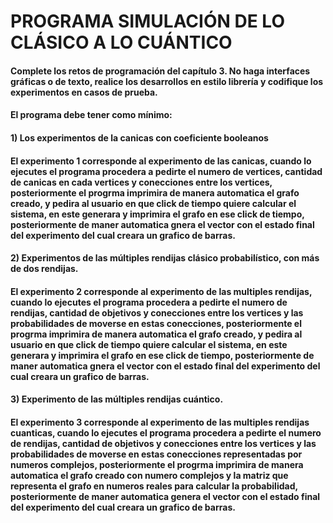 # PROGRAMA SIMULACIÓN DE LO CLÁSICO A LO CUÁNTICO
#### Complete los retos de programación del capítulo 3. No haga interfaces gráficas o de texto, realice los desarrollos en estilo librería y codifique los experimentos en casos de prueba.
#### El programa debe tener como mínimo:
#### 1) Los experimentos de la canicas con coeficiente booleanos

#### El experimento 1 corresponde al experimento de las canicas, cuando lo ejecutes el programa procedera a pedirte el numero de vertices, cantidad de canicas en cada vertices y conecciones entre los vertices, posteriormente el progrma imprimira de manera automatica el grafo creado, y pedira al usuario en que click de tiempo quiere calcular el sistema, en este generara y imprimira el grafo en ese click de tiempo, posteriormente de maner automatica gnera el vector con el estado final del experimento del cual creara un grafico de barras.
#### 2) Experimentos de las múltiples rendijas clásico probabilístico, con más de dos rendijas.

#### El experimento 2 corresponde al experimento de las multiples rendijas, cuando lo ejecutes el programa procedera a pedirte el numero de rendijas, cantidad de objetivos y conecciones entre los vertices y las probabilidades de moverse en estas conecciones, posteriormente el progrma imprimira de manera automatica el grafo creado, y pedira al usuario en que click de tiempo quiere calcular el sistema, en este generara y imprimira el grafo en ese click de tiempo, posteriormente de maner automatica gnera el vector con el estado final del experimento del cual creara un grafico de barras.
#### 3) Experimento de las múltiples rendijas cuántico.

#### El experimento 3 corresponde al experimento de las multiples rendijas cuanticas, cuando lo ejecutes el programa procedera a pedirte el numero de rendijas, cantidad de objetivos y conecciones entre los vertices y las probabilidades de moverse en estas conecciones representadas por numeros complejos, posteriormente el progrma imprimira de manera automatica el grafo creado con numero complejos y la matriz que representa el grafo en numeros reales para calcular la probabilidad, posteriormente de maner automatica genera el vector con el estado final del experimento del cual creara un grafico de barras.
